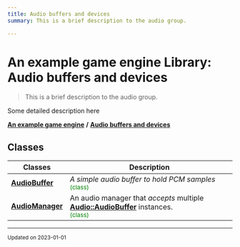 ```yaml
---
title: Audio buffers and devices
summary: This is a brief description to the audio group. 

---
```


# An example game engine Library: Audio buffers and devices

> This is a brief description to the audio group. 




Some detailed description here 

**[An example game engine](/libraries/group__Engine.md)** **/** 
**[Audio buffers and devices](/libraries/group__Audio.md)**

## Classes

| Classes        | Description    |
| -------------- | -------------- |
| **[AudioBuffer](/classes/classEngine_1_1Audio_1_1AudioBuffer.md)** | _A simple audio buffer to hold PCM samples_<br> <sup><span style="color:green">(class)</span></sup> |
| **[AudioManager](/classes/classEngine_1_1Audio_1_1AudioManager.md)** | An audio manager that _accepts_ multiple **[Audio::AudioBuffer](/classes/classEngine_1_1Audio_1_1AudioBuffer.md)** instances. <br> <sup><span style="color:green">(class)</span></sup> |








-------------------------------

<sub>Updated on 2023-01-01</sub>